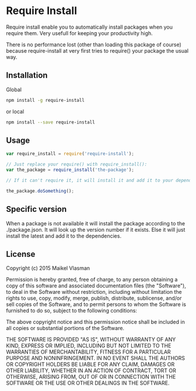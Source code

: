 # Require Install
Require install enable you to automatically install packages when you require them. Very usefull for keeping your productivity high.

There is no performance lost (other than loading this package of course) because require-install at very first tries to require() your package the usual way.

## Installation
Global
```bash
npm install -g require-install
```
or local
```bash
npm install --save require-install
```

## Usage
```javascript
var require_install = require('require-install');

// Just replace your require() with require_install():
var the_package = require_install('the-package');

// If it can't require it, it will install it and add it to your dependencies

the_package.doSomething();
```

## Specific version
When a package is not available it will install the package according to the ./package.json. It will look up the version number if it exists. Else it will just install the latest and add it to the dependencies.

## License
Copyright (c) 2015 Maikel Vlasman

Permission is hereby granted, free of charge, to any person obtaining a
copy of this software and associated documentation files (the "Software"),
to deal in the Software without restriction, including without limitation
the rights to use, copy, modify, merge, publish, distribute, sublicense,
and/or sell copies of the Software, and to permit persons to whom the
Software is furnished to do so, subject to the following conditions:

The above copyright notice and this permission notice shall be included in
all copies or substantial portions of the Software.

THE SOFTWARE IS PROVIDED "AS IS", WITHOUT WARRANTY OF ANY KIND, EXPRESS OR
IMPLIED, INCLUDING BUT NOT LIMITED TO THE WARRANTIES OF MERCHANTABILITY,
FITNESS FOR A PARTICULAR PURPOSE AND NONINFRINGEMENT. IN NO EVENT SHALL THE
AUTHORS OR COPYRIGHT HOLDERS BE LIABLE FOR ANY CLAIM, DAMAGES OR OTHER
LIABILITY, WHETHER IN AN ACTION OF CONTRACT, TORT OR OTHERWISE, ARISING
FROM, OUT OF OR IN CONNECTION WITH THE SOFTWARE OR THE USE OR OTHER
DEALINGS IN THE SOFTWARE.